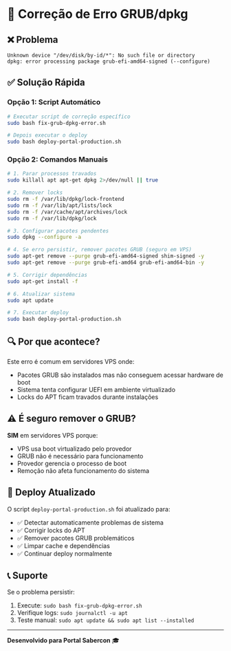 # 🔧 Correção de Erro GRUB/dpkg

## ❌ Problema
```
Unknown device "/dev/disk/by-id/*": No such file or directory
dpkg: error processing package grub-efi-amd64-signed (--configure)
```

## ✅ Solução Rápida

### Opção 1: Script Automático
```bash
# Executar script de correção específico
sudo bash fix-grub-dpkg-error.sh

# Depois executar o deploy
sudo bash deploy-portal-production.sh
```

### Opção 2: Comandos Manuais
```bash
# 1. Parar processos travados
sudo killall apt apt-get dpkg 2>/dev/null || true

# 2. Remover locks
sudo rm -f /var/lib/dpkg/lock-frontend
sudo rm -f /var/lib/apt/lists/lock
sudo rm -f /var/cache/apt/archives/lock
sudo rm -f /var/lib/dpkg/lock

# 3. Configurar pacotes pendentes
sudo dpkg --configure -a

# 4. Se erro persistir, remover pacotes GRUB (seguro em VPS)
sudo apt-get remove --purge grub-efi-amd64-signed shim-signed -y
sudo apt-get remove --purge grub-efi-amd64 grub-efi-amd64-bin -y

# 5. Corrigir dependências
sudo apt-get install -f

# 6. Atualizar sistema
sudo apt update

# 7. Executar deploy
sudo bash deploy-portal-production.sh
```

## 🔍 Por que acontece?

Este erro é comum em servidores VPS onde:
- Pacotes GRUB são instalados mas não conseguem acessar hardware de boot
- Sistema tenta configurar UEFI em ambiente virtualizado
- Locks do APT ficam travados durante instalações

## ⚠️ É seguro remover o GRUB?

**SIM** em servidores VPS porque:
- VPS usa boot virtualizado pelo provedor
- GRUB não é necessário para funcionamento
- Provedor gerencia o processo de boot
- Remoção não afeta funcionamento do sistema

## 🚀 Deploy Atualizado

O script `deploy-portal-production.sh` foi atualizado para:
- ✅ Detectar automaticamente problemas de sistema
- ✅ Corrigir locks do APT
- ✅ Remover pacotes GRUB problemáticos
- ✅ Limpar cache e dependências
- ✅ Continuar deploy normalmente

## 📞 Suporte

Se o problema persistir:
1. Execute: `sudo bash fix-grub-dpkg-error.sh`
2. Verifique logs: `sudo journalctl -u apt`
3. Teste manual: `sudo apt update && sudo apt list --installed`

---

**Desenvolvido para Portal Sabercon** 🎓 